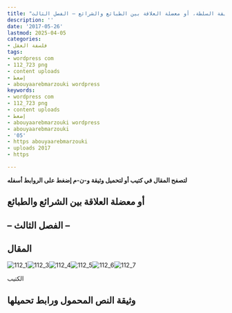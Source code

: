 ```yaml
---
title: "حقيقة السلطة، أو معضلة العلاقة بين الطبائع والشرائع – الفصل الثالث"
description: ''
date: '2017-05-26'
lastmod: 2025-04-05
categories:
- فلسفة العقل
tags:
- wordpress com
- 112_723 png
- content uploads
- إضغط
- abouyaarebmarzouki wordpress
keywords:
- wordpress com
- 112_723 png
- content uploads
- إضغط
- abouyaarebmarzouki wordpress
- abouyaarebmarzouki
- '05'
- https abouyaarebmarzouki
- uploads 2017
- https

---
```

**لتصفح المقال في كتيب أو لتحميل وثيقة و-ن-م إضغط على الروابط أسفله**

## **أو معضلة العلاقة بين الشرائع والطبائع**

## **– الفصل الثالث –**

## المقال

![112_1](https://abouyaarebmarzouki.wordpress.com/wp-content/uploads/2017/05/112_123.png?w=648)![112_3](https://abouyaarebmarzouki.wordpress.com/wp-content/uploads/2017/05/112_323.png?w=648)![112_4](https://abouyaarebmarzouki.wordpress.com/wp-content/uploads/2017/05/112_423.png?w=648)![112_5](https://abouyaarebmarzouki.wordpress.com/wp-content/uploads/2017/05/112_523.png?w=648)![112_6](https://abouyaarebmarzouki.wordpress.com/wp-content/uploads/2017/05/112_623.png?w=648)![112_7](https://abouyaarebmarzouki.wordpress.com/wp-content/uploads/2017/05/112_723.png?w=648)

الكتيب

## وثيقة النص المحمول ورابط تحميلها

###

